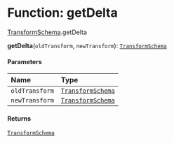 # Function: getDelta

[TransformSchema](/auto-docs/playground-react/modules/TransformSchema.md).getDelta

**getDelta**(`oldTransform`, `newTransform`): [`TransformSchema`](/auto-docs/playground-react/interfaces/TransformSchema-1.md)

#### Parameters

| Name | Type |
| :------ | :------ |
| `oldTransform` | [`TransformSchema`](/auto-docs/playground-react/interfaces/TransformSchema-1.md) |
| `newTransform` | [`TransformSchema`](/auto-docs/playground-react/interfaces/TransformSchema-1.md) |

#### Returns

[`TransformSchema`](/auto-docs/playground-react/interfaces/TransformSchema-1.md)
